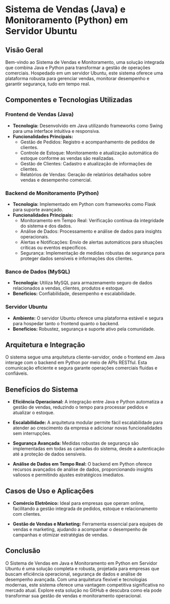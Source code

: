 # Sistema de Vendas (Java) e Monitoramento (Python) em Servidor Ubuntu

## Visão Geral

Bem-vindo ao Sistema de Vendas e Monitoramento, uma solução integrada que combina Java e Python para transformar a gestão de operações comerciais. Hospedado em um servidor Ubuntu, este sistema oferece uma plataforma robusta para gerenciar vendas, monitorar desempenho e garantir segurança, tudo em tempo real.

## Componentes e Tecnologias Utilizadas

### Frontend de Vendas (Java)

- **Tecnologia:** Desenvolvido em Java utilizando frameworks como Swing para uma interface intuitiva e responsiva.
- **Funcionalidades Principais:**
  - Gestão de Pedidos: Registro e acompanhamento de pedidos de clientes.
  - Controle de Estoque: Monitoramento e atualização automática do estoque conforme as vendas são realizadas.
  - Gestão de Clientes: Cadastro e atualização de informações de clientes.
  - Relatórios de Vendas: Geração de relatórios detalhados sobre vendas e desempenho comercial.

### Backend de Monitoramento (Python)

- **Tecnologia:** Implementado em Python com frameworks como Flask para suporte avançado.
- **Funcionalidades Principais:**
  - Monitoramento em Tempo Real: Verificação contínua da integridade do sistema e dos dados.
  - Análise de Dados: Processamento e análise de dados para insights operacionais.
  - Alertas e Notificações: Envio de alertas automáticos para situações críticas ou eventos específicos.
  - Segurança: Implementação de medidas robustas de segurança para proteger dados sensíveis e informações dos clientes.

### Banco de Dados (MySQL)

- **Tecnologia:** Utiliza MySQL para armazenamento seguro de dados relacionados a vendas, clientes, produtos e estoque.
- **Benefícios:** Confiabilidade, desempenho e escalabilidade.

### Servidor Ubuntu

- **Ambiente:** O servidor Ubuntu oferece uma plataforma estável e segura para hospedar tanto o frontend quanto o backend.
- **Benefícios:** Robustez, segurança e suporte ativo pela comunidade.

## Arquitetura e Integração

O sistema segue uma arquitetura cliente-servidor, onde o frontend em Java interage com o backend em Python por meio de APIs RESTful. Esta comunicação eficiente e segura garante operações comerciais fluidas e confiáveis.

## Benefícios do Sistema

- **Eficiência Operacional:** A integração entre Java e Python automatiza a gestão de vendas, reduzindo o tempo para processar pedidos e atualizar o estoque.
  
- **Escalabilidade:** A arquitetura modular permite fácil escalabilidade para atender ao crescimento da empresa e adicionar novas funcionalidades sem interrupções.
  
- **Segurança Avançada:** Medidas robustas de segurança são implementadas em todas as camadas do sistema, desde a autenticação até a proteção de dados sensíveis.
  
- **Análise de Dados em Tempo Real:** O backend em Python oferece recursos avançados de análise de dados, proporcionando insights valiosos e permitindo ajustes estratégicos imediatos.

## Casos de Uso e Aplicações

- **Comércio Eletrônico:** Ideal para empresas que operam online, facilitando a gestão integrada de pedidos, estoque e relacionamento com clientes.
  
- **Gestão de Vendas e Marketing:** Ferramenta essencial para equipes de vendas e marketing, ajudando a acompanhar o desempenho de campanhas e otimizar estratégias de vendas.

## Conclusão

O Sistema de Vendas em Java e Monitoramento em Python em Servidor Ubuntu é uma solução completa e robusta, projetada para empresas que buscam eficiência operacional, segurança de dados e análise de desempenho avançada. Com uma arquitetura flexível e tecnologias modernas, este sistema oferece uma vantagem competitiva significativa no mercado atual. Explore esta solução no GitHub e descubra como ela pode transformar sua gestão de vendas e monitoramento operacional.
